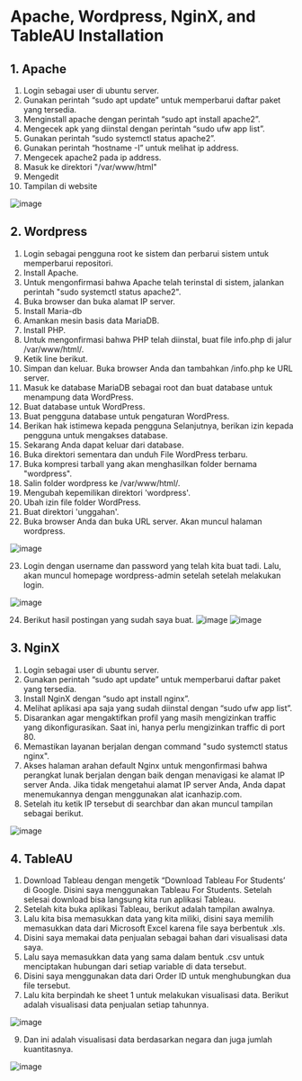 # Apache, Wordpress, NginX, and TableAU Installation

## 1. Apache 
1. Login sebagai user di ubuntu server.
2. Gunakan perintah “sudo apt update” untuk memperbarui daftar paket yang tersedia.
3. Menginstall apache dengan perintah “sudo apt install apache2”.
4. Mengecek apk yang diinstal dengan perintah “sudo ufw app list”.
5. Gunakan perintah “sudo systemctl status apache2”.
6. Gunakan perintah “hostname -I” untuk melihat ip address.
7. Mengecek apache2 pada ip address.
8. Masuk ke direktori "/var/www/html"
9. Mengedit
10. Tampilan di website


![image](https://github.com/ekrtna/ApacheHadoop-Wordpress-NginX-TableAU/assets/150004277/ea2ddd63-c83e-4cc2-ae53-103890a52a68)

## 2. Wordpress
1. Login sebagai pengguna root ke sistem dan perbarui sistem untuk memperbarui repositori.
2.	Install Apache.
3.	Untuk mengonfirmasi bahwa Apache telah terinstal di sistem, jalankan perintah "sudo systemctl status apache2".
4.	Buka browser dan buka alamat IP server.
5.	Install Maria-db
6.	Amankan mesin basis data MariaDB.
7.	Install PHP.
8.	Untuk mengonfirmasi bahwa PHP telah diinstal, buat file info.php di jalur /var/www/html/.
9.	Ketik line berikut.
10.	Simpan dan keluar. Buka browser Anda dan tambahkan /info.php ke URL server.
11.	Masuk ke database MariaDB sebagai root dan buat database untuk menampung data WordPress.
12.	Buat database untuk WordPress.
13.	Buat pengguna database untuk pengaturan WordPress.
14.	Berikan hak istimewa kepada pengguna Selanjutnya, berikan izin kepada pengguna untuk mengakses database.
15.	Sekarang Anda dapat keluar dari database.
16.	Buka direktori sementara dan unduh File WordPress terbaru.
17.	Buka kompresi tarball yang akan menghasilkan folder bernama "wordpress".
18.	Salin folder wordpress ke /var/www/html/.
19.	Mengubah kepemilikan direktori 'wordpress'.
20.	Ubah izin file folder WordPress.
21.	Buat direktori 'unggahan'. 
22.	Buka browser Anda dan buka URL server. Akan muncul halaman wordpress.


![image](https://github.com/ekrtna/ApacheHadoop-Wordpress-NginX-TableAU/assets/150004277/547486b2-fb6d-4f9d-8f1e-fd5860b85c38)


23. Login dengan username dan password yang telah kita buat tadi. Lalu, akan muncul homepage wordpress-admin setelah setelah melakukan login.


![image](https://github.com/ekrtna/ApacheHadoop-Wordpress-NginX-TableAU/assets/150004277/7f26e8fd-e830-4b3e-baab-b9e38d6aebf5)

24. Berikut hasil postingan yang sudah saya buat.
![image](https://github.com/ekrtna/ApacheHadoop-Wordpress-NginX-TableAU/assets/150004277/d9cfffcb-e918-4a7a-8de3-396efd0d4e48)
![image](https://github.com/ekrtna/ApacheHadoop-Wordpress-NginX-TableAU/assets/150004277/4f7c439f-c9f3-4b36-b566-36734a586d51)

## 3. NginX
1. Login sebagai user di ubuntu server.
2.	Gunakan perintah “sudo apt update” untuk memperbarui daftar paket yang tersedia.
3.	Install NginX dengan “sudo apt install nginx”.
4.	Melihat aplikasi apa saja yang sudah diinstal dengan “sudo ufw app list”.
5.	Disarankan agar mengaktifkan profil yang masih mengizinkan traffic yang dikonfigurasikan. Saat ini, hanya perlu mengizinkan traffic di port 80. 
6.	Memastikan layanan berjalan dengan command "sudo systemctl status nginx".
7.	Akses halaman arahan default Nginx untuk mengonfirmasi bahwa perangkat lunak berjalan dengan baik dengan menavigasi ke alamat IP server Anda. Jika tidak mengetahui alamat IP server Anda, Anda dapat menemukannya dengan menggunakan alat icanhazip.com.
8.	Setelah itu ketik IP tersebut di searchbar dan akan muncul tampilan sebagai berikut.

 ![image](https://github.com/ekrtna/ApacheHadoop-Wordpress-NginX-TableAU/assets/150004277/95ab2f8c-8050-453b-8185-52fdf3b17ba9)

 ## 4. TableAU
1. Download Tableau dengan mengetik “Download Tableau For Students’ di Google. Disini saya menggunakan Tableau For Students. Setelah selesai download bisa langsung kita run aplikasi Tableau.
2.	Setelah kita buka aplikasi Tableau, berikut adalah tampilan awalnya.
3.	Lalu kita bisa memasukkan data yang kita miliki, disini saya memilih memasukkan data dari Microsoft Excel karena file saya berbentuk .xls.
4.	Disini saya memakai data penjualan sebagai bahan dari visualisasi data saya.
5.	Lalu saya memasukkan data yang sama dalam bentuk .csv untuk menciptakan hubungan dari setiap variable di data tersebut.
6.	Disini saya menggunakan data dari Order ID untuk menghubungkan dua file tersebut.
7.	Lalu kita berpindah ke sheet 1 untuk melakukan visualisasi data. Berikut adalah visualisasi data penjualan setiap tahunnya.

![image](https://github.com/ekrtna/ApacheHadoop-Wordpress-NginX-TableAU/assets/150004277/4bd67f5a-4166-4815-9c38-da1fd8ba0b48)


9. Dan ini adalah visualisasi data berdasarkan negara dan juga jumlah kuantitasnya.


![image](https://github.com/ekrtna/ApacheHadoop-Wordpress-NginX-TableAU/assets/150004277/e3c4eb4a-c2fa-4a92-82ce-da78c559a104)









 


